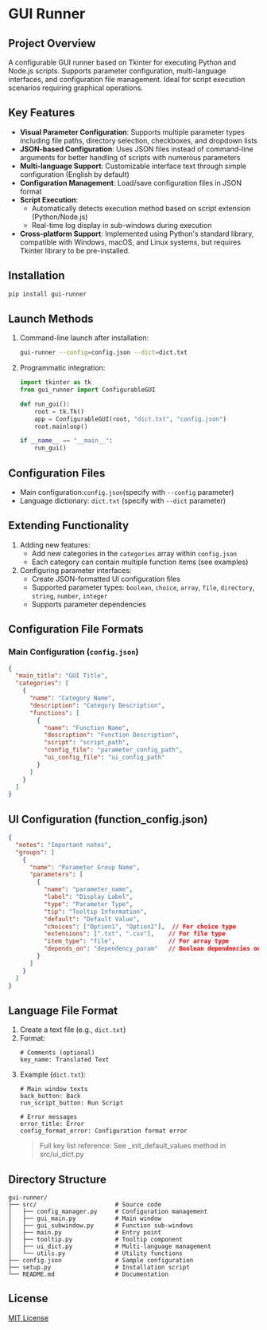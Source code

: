 # GUI Runner

## Project Overview
A configurable GUI runner based on Tkinter for executing Python and Node.js scripts. Supports parameter configuration, multi-language interfaces, and configuration file management. Ideal for script execution scenarios requiring graphical operations.

## Key Features
- **Visual Parameter Configuration**: Supports multiple parameter types including file paths, directory selection, checkboxes, and dropdown lists
- **JSON-based Configuration**: Uses JSON files instead of command-line arguments for better handling of scripts with numerous parameters
- **Multi-language Support**: Customizable interface text through simple configuration (English by default)
- **Configuration Management**: Load/save configuration files in JSON format
- **Script Execution**: 
  - Automatically detects execution method based on script extension (Python/Node.js)
  - Real-time log display in sub-windows during execution
- **Cross-platform Support**: Implemented using Python's standard library, compatible with Windows, macOS, and Linux systems, but requires Tkinter library to be pre-installed.

## Installation
```bash
pip install gui-runner
```
## Launch Methods
1. Command-line launch after installation:
    ```bash
    gui-runner --config=config.json --dict=dict.txt
    ```
2. Programmatic integration:
    ```python
    import tkinter as tk
    from gui_runner import ConfigurableGUI

    def run_gui():
        root = tk.Tk()
        app = ConfigurableGUI(root, "dict.txt", "config.json")
        root.mainloop()

    if __name__ == "__main__":
        run_gui()
    ```
## Configuration Files
* Main configuration:```config.json```(specify with ```--config``` parameter)
* Language dictionary: ```dict.txt``` (specify with ```--dict``` parameter)
## Extending Functionality
1. Adding new features:
    * Add new categories in the ```categories``` array within ```config.json```
    * Each category can contain multiple function items (see examples)
2. Configuring parameter interfaces:
    * Create JSON-formatted UI configuration files
    * Supported parameter types: ```boolean```, ```choice```, ```array```, ```file```, ```directory```, ```string```, ```number```, ```integer```
    * Supports parameter dependencies
## Configuration File Formats
### Main Configuration (```config.json```)
```json
{
  "main_title": "GUI Title",
  "categories": [
    {
      "name": "Category Name",
      "description": "Category Description",
      "functions": [
        {
          "name": "Function Name",
          "description": "Function Description",
          "script": "script_path",
          "config_file": "parameter_config_path",
          "ui_config_file": "ui_config_path"
        }
      ]
    }
  ]
}
```
## UI Configuration (function_config.json)
```json
{
  "notes": "Important notes",
  "groups": [
    {
      "name": "Parameter Group Name",
      "parameters": [
        {
          "name": "parameter_name",
          "label": "Display Label",
          "type": "Parameter Type",
          "tip": "Tooltip Information",
          "default": "Default Value",
          "choices": ["Option1", "Option2"],  // For choice type
          "extensions": [".txt", ".csv"],    // For file type
          "item_type": "file",               // For array type
          "depends_on": "dependency_param"   // Boolean dependencies only
        }
      ]
    }
  ]
}
```
## Language File Format
1. Create a text file (e.g., ```dict.txt```)
2. Format:
    ```
    # Comments (optional)
    key_name: Translated Text
    ```
3. Example (```dict.txt```):
    ```
    # Main window texts
    back_button: Back
    run_script_button: Run Script

    # Error messages
    error_title: Error
    config_format_error: Configuration format error
    ```
    > Full key list reference: See _init_default_values method in src/ui_dict.py

## Directory Structure
```
gui-runner/
├── src/                      # Source code
│   ├── config_manager.py     # Configuration management
│   ├── gui_main.py           # Main window
│   ├── gui_subwindow.py      # Function sub-windows
│   ├── main.py               # Entry point
│   ├── tooltip.py            # Tooltip component
│   ├── ui_dict.py            # Multi-language management
│   └── utils.py              # Utility functions
├── config.json               # Sample configuration
├── setup.py                  # Installation script
└── README.md                 # Documentation
```
## License
[MIT License](LICENSE)